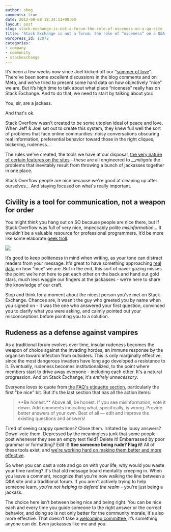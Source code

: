 ```yaml
---
author: shog
comments: true
date: 2012-08-08 18:34:11+00:00
layout: post
slug: stack-exchange-is-not-a-forum-the-role-of-niceness-on-a-qa-site
title: 'Stack Exchange is not a forum: the role of “niceness” on a Q&A site'
wordpress_id: 12072
categories:
- company
- community
- stackexchange
---
```


It’s been a few weeks now since Joel kicked off our “[summer of love](http://blog.stackoverflow.com/2012/07/kicking-off-the-summer-of-love/)”. There’ve been some excellent discussions in the blog comments and on Meta, and we’ve tried to present some hard data on how objectively “nice” we are. But it’s high time to talk about what place “niceness” really has on Stack Exchange. And to do that, we need to start by talking about you:

You, sir, are a jackass.

And that's ok.

Stack Overflow wasn't created to be some utopian ideal of peace and love. When Jeff & Joel set out to create this system, they knew full well the sort of problems that face online communities: noisy conversations obscuring real information, preferential behavior toward those in the right cliques, bickering, rudeness... 

The rules we've created, the tools we have at our disposal, [the very nature of certain features on the sites](http://meta.stackoverflow.com/questions/431/any-way-to-send-a-personal-message-to-another-user) - these are all engineered to ___mitigate_ the problems that inevitably result from throwing a bunch of jackasses together in one place.

Stack Overflow people are nice because we're good at cleaning up after ourselves... And staying focused on what's really important.



## Civility is a tool for communication, not a weapon for order


You might _think_ you hang out on SO because people are nice there, but if Stack Overflow was full of very nice, impeccably polite _misinformation_... It wouldn’t be a valuable resource for professional programmers. It’d be more like some elaborate [geek troll](http://www.geekosystem.com/trollquotes-troll-geeks/).

![](http://i.stack.imgur.com/6xtfg.jpg)

It’s good to keep politeness in mind when writing, as your tone can distract readers from your message. It's great to have something approaching [real data](http://blog.stackoverflow.com/2012/07/week-2-of-the-summer-of-love-researching-comments/) on how “nice” we are. But in the end, this sort of navel-gazing misses the point: we’re not here to pat each other on the back and hand out gold stars, much less waggle our fingers at the jackasses - we’re here to share the knowledge of our craft.

Stop and think for a moment about the nicest person you’ve met on Stack Exchange. Chances are, it wasn’t the guy who greeted you by name when you signed on - it was the one who answered your first question, convinced you to clarify what you were asking, and calmly pointed out your misconceptions before pointing you to a solution.



## Rudeness as a defense against vampires



As a traditional forum evolves over time, insular rudeness becomes the weapon of choice against the invading hordes, an immune response by the organism toward infection from outsiders. This is only marginally effective, since the most dangerous invaders have long ago developed a resistance to it. Eventually, rudeness becomes institutionalized, to the point where members start to drive away everyone - including each other. It's a natural progression. And on Stack Exchange, it's _entirely unnecessary_.

Everyone loves to quote from [the FAQ's etiquette section](http://stackoverflow.com/faq#etiquette), particularly the first "be nice" bit. But it's the last section that has all the action items:


<blockquote>**Be honest.**
Above all, be honest. If you see misinformation, vote it down. Add comments indicating what, specifically, is wrong. Provide better answers of your own. Best of all — edit and improve the existing questions and answers!</blockquote>


Tired of seeing crappy questions? Close them. Irritated by lousy answers? Down-vote them. Depressed by the meaningless junk that some people post whenever they see an empty text field? Delete it! Embarrassed by poor grammar or formatting? Edit it! **See someone being rude? Flag it!** All of these tools exist, and [we're working hard on making them better and more effective](http://meta.stackoverflow.com/questions/139536/new-feature-community-review-tasks-now-in-beta).

So when you can cast a vote and go on with your life, why would you waste your time ranting? It's that old message board mentality creeping in. When you leave a comment, recognize that you're now walking the line between a Q&A site and a traditional forum. If you aren't actively trying to help someone learn, _you're not helping to defend the realm_ - you're just being a jackass.

The choice here isn't between being nice and being right. You can be nice each and every time you guide someone to the right answer or the correct behavior, and doing so is not only better for the community morale, it's also more effective. That doesn’t take a [welcoming committee](http://meta.stackoverflow.com/questions/141343/a-swat-team-of-nice), it’s something anyone can do. Even jackasses like me and you.
